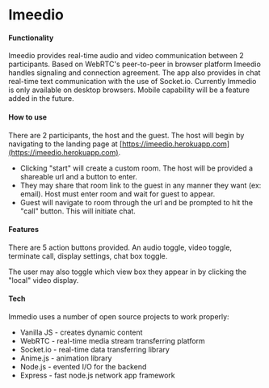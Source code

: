 # Imeedio

#### Functionality

Imeedio provides real-time audio and video communication between 2 participants. Based on WebRTC's peer-to-peer in browser platform Imeedio handles signaling and connection agreement. The app also provides in chat real-time text communication with the use of Socket.io. Currently Immedio is only available on desktop browsers. Mobile capability will be a feature added in the future.

#### How to use

There are 2 participants, the host and the guest. The host will begin by navigating to the landing page at [https://imeedio.herokuapp.com](https://imeedio.herokuapp.com).  
 - Clicking "start" will create a custom room. The host will be provided a shareable url and a button to enter.  
 - They may share that room link to the guest in any manner they want (ex: email). Host must enter room and wait for guest to appear.  
 - Guest will navigate to room through the url and be prompted to hit the "call" button. This will initiate chat.

#### Features

There are 5 action buttons provided. An audio toggle, video toggle, terminate call, display settings, chat box toggle.

The user may also toggle which view box they appear in by clicking the "local" video display.

#### Tech

Immedio uses a number of open source projects to work properly:

- Vanilla JS - creates dynamic content
- WebRTC - real-time media stream transferring platform
- Socket.io - real-time data transferring library
- Anime.js - animation library
- Node.js - evented I/O for the backend
- Express - fast node.js network app framework
